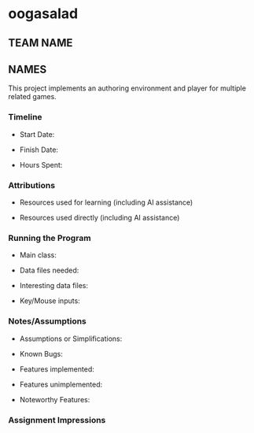 # oogasalad

## TEAM NAME

## NAMES

This project implements an authoring environment and player for multiple related games.

### Timeline

* Start Date:

* Finish Date:

* Hours Spent:

### Attributions

* Resources used for learning (including AI assistance)

* Resources used directly (including AI assistance)

### Running the Program

* Main class:

* Data files needed:

* Interesting data files:

* Key/Mouse inputs:

### Notes/Assumptions

* Assumptions or Simplifications:

* Known Bugs:

* Features implemented:

* Features unimplemented:

* Noteworthy Features:

### Assignment Impressions


